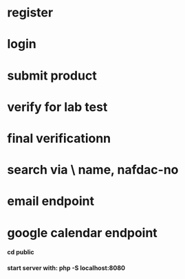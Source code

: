

# register 

# login

# submit product

# verify for lab test

# final verificationn

# search via \ name, nafdac-no

# email endpoint

# google calendar endpoint

#### cd public
#### start server with: php -S localhost:8080

